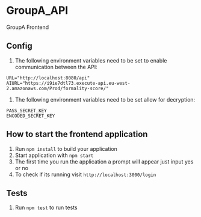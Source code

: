 # GroupA_API
GroupA Frontend

Config
---
1. The following environment variables need to be set to enable communication between the API:

```
URL="http://localhost:8080/api"
AIURL="https://i9ie7dtl73.execute-api.eu-west-2.amazonaws.com/Prod/formality-score/"

```

1. The following environment variables need to be set allow for decryption:

```
PASS_SECRET_KEY
ENCODED_SECRET_KEY
```
How to start the frontend application
---

1. Run `npm install` to build your application
1. Start application with `npm start`
1. The first time you run the application a prompt will appear just input yes or no
1. To check if its running visit `http://localhost:3000/login`


Tests
---

1. Run `npm test` to run tests


